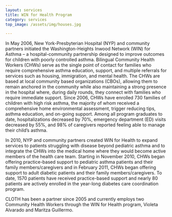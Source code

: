 ```yaml
---
layout: services
title: WIN for Health Program
category: services
top_image: /assets/img/houses.jpg

---
```


In May 2006, New York-Presbyterian Hospital (NYP) and community partners initiated the Washington-Heights Inwood Network (WIN) for Asthma – a hospital-community partnership designed to improve outcomes for children with poorly controlled asthma.  Bilingual Community Health Workers (CHWs) serve as the single point of contact for families who require comprehensive asthma education, support, and multiple referrals for services such as housing, immigration, and mental health.  The CHWs are based at local community based organizations (CBOs), allowing them to remain anchored in the community while also maintaining a strong presence in the hospital where, during daily rounds, they connect with families who require immediate support.  Since 2006, CHWs have enrolled 730 families of children with high risk asthma, the majority of whom received a comprehensive home environmental assessment, trigger reducing tips, asthma education, and on-going support. Among all program graduates to date, hospitalizations decreased by 70%, emergency department (ED) visits decreased by 55%, and 98% of caregivers reported feeling able to manage their child’s asthma.

In 2010, NYP and community partners created WIN for Health to expand services to patients struggling with disease beyond pediatric asthma and to integrate the CHWs into the medical home where they would become active members of the health care team.  Starting in November 2010, CHWs began offering practice-based support to pediatric asthma patients and their family members/caregivers and in February 2011, CHWs began offering support to adult diabetic patients and their family members/caregivers. To date, 1570 patients have received practice-based support and nearly 80 patients are actively enrolled in the year-long diabetes care coordination program.

CLOTH has been a partner since 2005 and currently employs two Community Health Workers through the WIN for Health program, Violeta Alvarado and Maritza Guillermo.